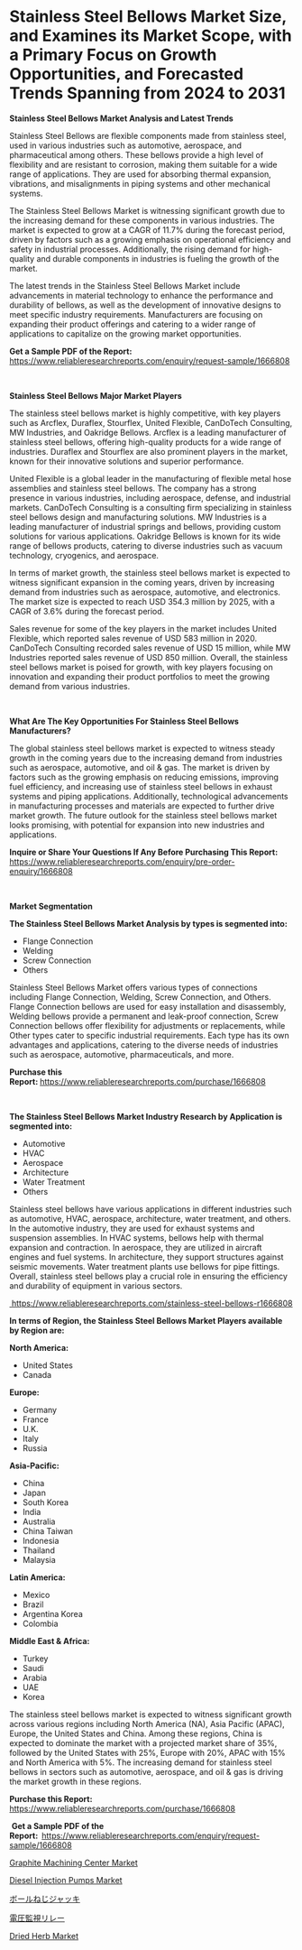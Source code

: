 <p><h1>Stainless Steel Bellows Market Size, and Examines its Market Scope, with a Primary Focus on Growth Opportunities, and Forecasted Trends Spanning from 2024 to 2031</h1></p><p><strong>Stainless Steel Bellows Market Analysis and Latest Trends</strong></p>
<p><p>Stainless Steel Bellows are flexible components made from stainless steel, used in various industries such as automotive, aerospace, and pharmaceutical among others. These bellows provide a high level of flexibility and are resistant to corrosion, making them suitable for a wide range of applications. They are used for absorbing thermal expansion, vibrations, and misalignments in piping systems and other mechanical systems.</p><p>The Stainless Steel Bellows Market is witnessing significant growth due to the increasing demand for these components in various industries. The market is expected to grow at a CAGR of 11.7% during the forecast period, driven by factors such as a growing emphasis on operational efficiency and safety in industrial processes. Additionally, the rising demand for high-quality and durable components in industries is fueling the growth of the market.</p><p>The latest trends in the Stainless Steel Bellows Market include advancements in material technology to enhance the performance and durability of bellows, as well as the development of innovative designs to meet specific industry requirements. Manufacturers are focusing on expanding their product offerings and catering to a wider range of applications to capitalize on the growing market opportunities.</p></p>
<p><strong>Get a Sample PDF of the Report:&nbsp;</strong> <a href="https://www.reliableresearchreports.com/enquiry/request-sample/1666808">https://www.reliableresearchreports.com/enquiry/request-sample/1666808</a></p>
<p>&nbsp;</p>
<p><strong>Stainless Steel Bellows Major Market Players</strong></p>
<p><p>The stainless steel bellows market is highly competitive, with key players such as Arcflex, Duraflex, Stourflex, United Flexible, CanDoTech Consulting, MW Industries, and Oakridge Bellows. Arcflex is a leading manufacturer of stainless steel bellows, offering high-quality products for a wide range of industries. Duraflex and Stourflex are also prominent players in the market, known for their innovative solutions and superior performance.</p><p>United Flexible is a global leader in the manufacturing of flexible metal hose assemblies and stainless steel bellows. The company has a strong presence in various industries, including aerospace, defense, and industrial markets. CanDoTech Consulting is a consulting firm specializing in stainless steel bellows design and manufacturing solutions. MW Industries is a leading manufacturer of industrial springs and bellows, providing custom solutions for various applications. Oakridge Bellows is known for its wide range of bellows products, catering to diverse industries such as vacuum technology, cryogenics, and aerospace.</p><p>In terms of market growth, the stainless steel bellows market is expected to witness significant expansion in the coming years, driven by increasing demand from industries such as aerospace, automotive, and electronics. The market size is expected to reach USD 354.3 million by 2025, with a CAGR of 3.6% during the forecast period.</p><p>Sales revenue for some of the key players in the market includes United Flexible, which reported sales revenue of USD 583 million in 2020. CanDoTech Consulting recorded sales revenue of USD 15 million, while MW Industries reported sales revenue of USD 850 million. Overall, the stainless steel bellows market is poised for growth, with key players focusing on innovation and expanding their product portfolios to meet the growing demand from various industries.</p></p>
<p>&nbsp;</p>
<p><strong>What Are The Key Opportunities For Stainless Steel Bellows Manufacturers?</strong></p>
<p><p>The global stainless steel bellows market is expected to witness steady growth in the coming years due to the increasing demand from industries such as aerospace, automotive, and oil & gas. The market is driven by factors such as the growing emphasis on reducing emissions, improving fuel efficiency, and increasing use of stainless steel bellows in exhaust systems and piping applications. Additionally, technological advancements in manufacturing processes and materials are expected to further drive market growth. The future outlook for the stainless steel bellows market looks promising, with potential for expansion into new industries and applications.</p></p>
<p><strong>Inquire or Share Your Questions If Any Before Purchasing This Report:</strong> <a href="https://www.reliableresearchreports.com/enquiry/pre-order-enquiry/1666808">https://www.reliableresearchreports.com/enquiry/pre-order-enquiry/1666808</a></p>
<p>&nbsp;</p>
<p><strong>Market Segmentation</strong></p>
<p><strong>The Stainless Steel Bellows Market Analysis by types is segmented into:</strong></p>
<p><ul><li>Flange Connection</li><li>Welding</li><li>Screw Connection</li><li>Others</li></ul></p>
<p><p>Stainless Steel Bellows Market offers various types of connections including Flange Connection, Welding, Screw Connection, and Others. Flange Connection bellows are used for easy installation and disassembly, Welding bellows provide a permanent and leak-proof connection, Screw Connection bellows offer flexibility for adjustments or replacements, while Other types cater to specific industrial requirements. Each type has its own advantages and applications, catering to the diverse needs of industries such as aerospace, automotive, pharmaceuticals, and more.</p></p>
<p><strong>Purchase this Report:&nbsp;</strong><a href="https://www.reliableresearchreports.com/purchase/1666808">https://www.reliableresearchreports.com/purchase/1666808</a></p>
<p>&nbsp;</p>
<p><strong>The Stainless Steel Bellows Market Industry Research by Application is segmented into:</strong></p>
<p><ul><li>Automotive</li><li>HVAC</li><li>Aerospace</li><li>Architecture</li><li>Water Treatment</li><li>Others</li></ul></p>
<p><p>Stainless steel bellows have various applications in different industries such as automotive, HVAC, aerospace, architecture, water treatment, and others. In the automotive industry, they are used for exhaust systems and suspension assemblies. In HVAC systems, bellows help with thermal expansion and contraction. In aerospace, they are utilized in aircraft engines and fuel systems. In architecture, they support structures against seismic movements. Water treatment plants use bellows for pipe fittings. Overall, stainless steel bellows play a crucial role in ensuring the efficiency and durability of equipment in various sectors.</p></p>
<p><a href="https://www.reliableresearchreports.com/stainless-steel-bellows-r1666808">&nbsp;https://www.reliableresearchreports.com/stainless-steel-bellows-r1666808</a></p>
<p><strong>In terms of Region, the Stainless Steel Bellows Market Players available by Region are:</strong></p>
<p>
    <p> <strong> North America: </strong>
        <ul>
            <li>United States</li>
            <li>Canada</li>
        </ul>
        </p> 
    <p> <strong> Europe: </strong>
        <ul>
            <li>Germany</li>
            <li>France</li>
            <li>U.K.</li>
            <li>Italy</li>
            <li>Russia</li>
        </ul>
        </p> 
    <p> <strong> Asia-Pacific: </strong>
        <ul>
            <li>China</li>
            <li>Japan</li>
            <li>South Korea</li>
            <li>India</li>
            <li>Australia</li>
            <li>China Taiwan</li>
            <li>Indonesia</li>
            <li>Thailand</li>
            <li>Malaysia</li>
        </ul>
        </p> 
    <p> <strong> Latin America: </strong>
        <ul>
            <li>Mexico</li>
            <li>Brazil</li>
            <li>Argentina Korea</li>
            <li>Colombia</li>
        </ul>
        </p> 
    <p> <strong> Middle East & Africa: </strong>
        <ul>
            <li>Turkey</li>
            <li>Saudi</li>
            <li>Arabia</li>
            <li>UAE</li>
            <li>Korea</li>
        </ul>
    </p>
    </p>
<p><p>The stainless steel bellows market is expected to witness significant growth across various regions including North America (NA), Asia Pacific (APAC), Europe, the United States and China. Among these regions, China is expected to dominate the market with a projected market share of 35%, followed by the United States with 25%, Europe with 20%, APAC with 15% and North America with 5%. The increasing demand for stainless steel bellows in sectors such as automotive, aerospace, and oil & gas is driving the market growth in these regions.</p></p>
<p><strong>Purchase this Report: </strong><a href="https://www.reliableresearchreports.com/purchase/1666808">https://www.reliableresearchreports.com/purchase/1666808</a></p>
<p>&nbsp;<strong>Get a Sample PDF of the Report:&nbsp;&nbsp;</strong><a href="https://www.reliableresearchreports.com/enquiry/request-sample/1666808">https://www.reliableresearchreports.com/enquiry/request-sample/1666808</a></p>
<p><strong></strong></p>
<p><p><a href="https://www.linkedin.com/pulse/graphite-machining-center-market-trends-forecast-competitive-ed5xc">Graphite Machining Center Market</a></p><p><a href="https://github.com/shotows/Market-Research-Report-List-2/blob/main/diesel-injection-pumps-market.md">Diesel Injection Pumps Market</a></p><p><a href="https://github.com/andrade7361/Market-Research-Report-List-1/blob/main/788247053324.md">ボールねじジャッキ</a></p><p><a href="https://github.com/RaeJenkins1952/Market-Research-Report-List-1/blob/main/509371653325.md">電圧監視リレー</a></p><p><a href="https://github.com/Sinjinluong3e0awx2m195k76/Market-Research-Report-List-2/blob/main/dried-herb-market.md">Dried Herb Market</a></p></p>
